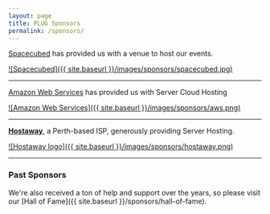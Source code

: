 ```yaml
---
layout: page
title: PLUG Sponsors
permalink: /sponsors/
---
```


[Spacecubed](http://http://www.spacecubed.com//) has provided us with a venue to host our events.

[![Spacecubed]({{ site.baseurl }}/images/sponsors/spacecubed.jpg)](http://spacecubed.com/)

* * *

[Amazon Web Services](http://http://aws.amazon.com//) has provided us with Server Cloud Hosting

[![Amazon Web Services]({{ site.baseurl }}/images/sponsors/aws.png)](http://aws.amazon.com/)

* * *

[**Hostaway**](http://www.hostaway.net.au/), a Perth-based ISP, generously providing Server Hosting.

[![Hostaway logo]({{ site.baseurl }}/images/sponsors/hostaway.png)](http://www.hostaway.net.au/)

* * *

### Past Sponsors

We're also received a ton of help and support over the years, so please visit our [Hall of Fame]({{ site.baseurl }}/sponsors/hall-of-fame).
